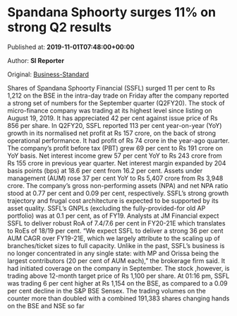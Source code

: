 
# Spandana Sphoorty surges 11% on strong Q2 results

Published at: **2019-11-01T07:48:00+00:00**

Author: **SI Reporter**

Original: [Business-Standard](https://www.business-standard.com/article/markets/spandana-sphoorty-surges-11-on-strong-q2-results-119110100523_1.html)

Shares of Spandana Sphoorty Financial (SSFL) surged 11 per cent to Rs 1,212 on the BSE in the intra-day trade on Friday after the company reported a strong set of numbers for the September quarter (Q2FY20). The stock of micro-finance company was trading at its highest level since listing on August 19, 2019. It has appreciated 42 per cent against issue price of Rs 856 per share. In Q2FY20, SSFL reported 113 per cent year-on-year (YoY) growth in its normalised net profit at Rs 157 crore, on the back of strong operational performance. It had profit of Rs 74 crore in the year-ago quarter. The company’s profit before tax (PBT) grew 69 per cent to Rs 191 crore on YoY basis. Net interest income grew 57 per cent YoY to Rs 243 crore from Rs 155 crore in previous year quarter. Net interest margin expanded by 204 basis points (bps) at 18.6 per cent from 16.2 per cent. Assets under management (AUM) rose 37 per cent YoY to Rs 5,407 crore from Rs 3,948 crore. The company’s gross non-performing assets (NPA) and net NPA ratio stood at 0.77 per cent and 0.09 per cent, respectively. SSFL’s strong growth trajectory and frugal cost architecture is expected to be supported by its asset quality. SSFL’s GNPLs (excluding the fully-provided-for old AP portfolio) was at 0.1 per cent, as of FY19. Analysts at JM Financial expect SSFL to deliver robust RoA of 7.4/7.6 per cent in FY20-21E which translates to RoEs of 18/19 per cent. “We expect SSFL to deliver a strong 36 per cent AUM CAGR over FY19-21E, which we largely attribute to the scaling up of branches/ticket sizes to full capacity. Unlike in the past, SSFL’s business is no longer concentrated in any single state: with MP and Orissa being the largest contributors (20 per cent of AUM each),” the brokerage firm said. It had initiated coverage on the company in September. The stock ,however, is trading above 12-month target price of Rs 1,100 per share. At 01:16 pm, SSFL was trading 6 per cent higher at Rs 1,154 on the BSE, as compared to a 0.09 per cent decline in the S&P BSE Sensex. The trading volumes on the counter more than doubled with a combined 191,383 shares changing hands on the BSE and NSE so far
